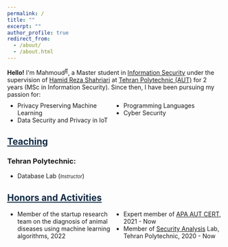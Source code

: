 ```yaml
---
permalink: /
title: ""
excerpt: ""
author_profile: true
redirect_from: 
  - /about/
  - /about.html
---
```


<style>
.farsi{ font-family:PERSWEB; font-weight: bold; font-size:11pt;}
.header-color {color:#0f2b46;}
.twocol{ columns: 2}
</style>

**Hello!** I'm Mahmoud<sup><a href="#fullname" onclick="toggle_visibility('fullname');">#</a></sup>, a Master student in [Information&nbsp;Security](https://ce.aut.ac.ir/) under the supervision of [Hamid Reza&nbsp;Shahriari](https://aut.ac.ir/shahriari/) at [Tehran&nbsp;Polytechnic (AUT)](https://aut.ac.ir/en) for 2 years (MSc in Information Security). Since then, I have been pursuing my passion for:
<ul class='twocol' style="margin-top: -1%;" markdown='1'>
<li> Privacy Preserving Machine Learning</li>
<li> Data Security and Privacy in IoT</li>
<li> Programming Languages</li>
<li> Cyber Security</li>
</ul>

<p id="fullname" style="display: none;"><sup>#
my full name is <i>Mahmoud Faraji</i> (in Persian: <span class='farsi'>محمود فرجی</span>), and here is my voice pronouncing my name:  
<span><audio id="player" src="files/my-name.wav"></audio>
<img src="/images/speaker.png" style="width:20px; cursor:pointer;" onclick="document.getElementById('player').play()"></span></sup></p>

<script>
function toggle_visibility(id) {
       var e = document.getElementById(id);
       if(e.style.display == 'block')
          e.style.display = 'none';
       else
          e.style.display = 'block';
    }
</script>

<a href="/teaching"  class='header-color'>Teaching</a>
----
### Tehran Polytechnic: 
<ul class='twocol' markdown='1'>
<li> Database Lab (<i style='font-size: 0.8em;'>Instructor</i>)</li>
</ul>

<a href="/honors"  class='header-color'>Honors and Activities</a>
----
<ul class='twocol' markdown='1'>
<li> Member of the startup research team on the diagnosis of animal diseases using machine learning algorithms, 2022 </li>
<li> Expert member of <a href="https://apa.aut.ac.ir/en/">APA AUT CERT</a>, 2021 - Now </li>
<li> Member of <a href="http://atlas.aut.ac.ir/en/index.html">Security Analysis</a> Lab, Tehran Polytechnic, 2020 - Now </li>
</ul>



